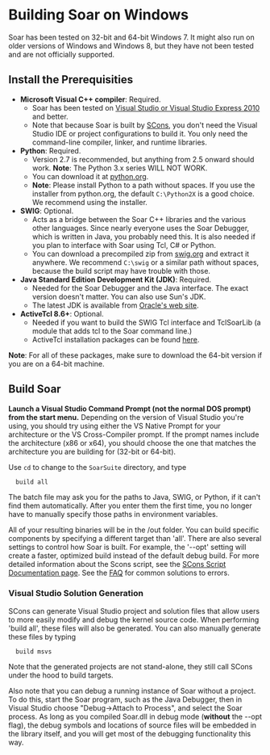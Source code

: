 # Building Soar on Windows #

Soar has been tested on 32-bit and 64-bit Windows 7.
It might also run on older versions of Windows and Windows 8, but they have not been tested and are not officially supported.

## Install the Prerequisities ##

  * **Microsoft Visual C++ compiler**: Required.
    * Soar has been tested on [Visual Studio or Visual Studio Express 2010](http://www.visualstudio.com/downloads/download-visual-studio-vs) and better.
    * Note that because Soar is built by [SCons](http://scons.org), you don't need the Visual Studio IDE or project configurations to build it. You only need the command-line compiler, linker, and runtime libraries.
  * **Python**: Required.
    * Version 2.7 is recommended, but anything from 2.5 onward should work. **Note**: The Python 3.x series WILL NOT WORK.
    * You can download it at [python.org](http://www.python.org/download/releases/2.7.3/).
    * **Note**: Please install Python to a path without spaces. If you use the installer from python.org, the default `C:\Python2X` is a good choice. We recommend using the installer.
  * **SWIG**: Optional.
    * Acts as a bridge between the Soar C++ libraries and the various other languages.  Since nearly everyone uses the Soar Debugger, which is written in Java, you probably need this.  It is also needed if you plan to interface with Soar using Tcl, C# or Python.
    * You can download a precompiled zip from [swig.org](http://www.swig.org/download.html) and extract it anywhere. We recommend `C:\swig` or a similar path without spaces, because the build script may have trouble with those.
  * **Java Standard Edition Development Kit (JDK)**: Required.
    * Needed for the Soar Debugger and the Java interface. The exact version doesn't matter. You can also use Sun's JDK.
    * The latest JDK is available from [Oracle's web site](http://www.oracle.com/technetwork/java/javase/downloads/index.html).
  * **ActiveTcl 8.6+**: Optional.
    * Needed if you want to build the SWIG Tcl interface and TclSoarLib (a module that adds tcl to the Soar command line.)
    * ActiveTcl installation packages can be found [here](http://www.activestate.com/activetcl/downloads).

**Note**: For all of these packages, make sure to download the 64-bit version if you are on a 64-bit machine.

## Build Soar ##

**Launch a Visual Studio Command Prompt (not the normal DOS prompt) from the start menu.**  Depending on the version of Visual Studio you're using, you should try using either the VS Native Prompt for your architecture or the VS Cross-Compiler prompt.  If the prompt names include the architecture (x86 or x64), you should choose the one that matches the architecture you are building for (32-bit or 64-bit).

Use `cd` to change to the `SoarSuite` directory, and type

```
  build all
```

The batch file may ask you for the paths to Java, SWIG, or Python, if it can't find them automatically. After you enter them the first time, you no longer have to manually specify those paths in environment variables.

All of your resulting binaries will be in the /out folder.  You can build specific components by specifying a different target than 'all'.  There are also several settings to control how Soar is built.  For example, the '--opt' setting will create a faster, optimized build instead of the default debug build.  For more detailed information about the Scons script, see the [SCons Script Documentation page](BuildSconsScript.md). See the [FAQ](FAQ.md) for common solutions to errors.

### Visual Studio Solution Generation ###

SCons can generate Visual Studio project and solution files that allow users to more easily modify and debug the kernel source code.  When performing 'build all', these files will also be generated.  You can also manually generate these files by typing
```
  build msvs
```
Note that the generated projects are not stand-alone, they still call SCons under the hood to build targets.

Also note that you can debug a running instance of Soar without a project. To do this, start the Soar program, such as the Java Debugger, then in Visual Studio choose "Debug->Attach to Process", and select the Soar process. As long as you compiled Soar.dll in debug mode (**without** the --opt flag), the debug symbols and locations of source files will be embedded in the library itself, and you will get most of the debugging functionality this way.